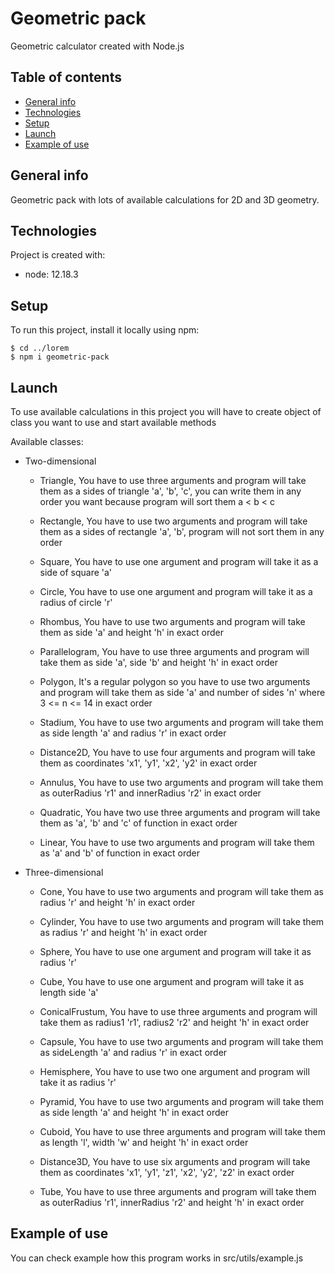 # Geometric pack

Geometric calculator created with Node.js

## Table of contents

- [General info](#general-info)
- [Technologies](#technologies)
- [Setup](#setup)
- [Launch](#launch)
- [Example of use](#example-of-use)

## General info

Geometric pack with lots of available calculations for 2D and 3D geometry.

## Technologies

Project is created with:

- node: 12.18.3

## Setup

To run this project, install it locally using npm:

```
$ cd ../lorem
$ npm i geometric-pack
```

## Launch

To use available calculations in this project you will have to create object of class you want to use and start available methods

Available classes:

- Two-dimensional

  - Triangle, You have to use three arguments and program will take
    them as a sides of triangle 'a', 'b', 'c', you can write them
    in any order you want because program will sort them a < b < c

  - Rectangle, You have to use two arguments and program will take
    them as a sides of rectangle 'a', 'b', program will
    not sort them in any order

  - Square, You have to use one argument and
    program will take it as a side of square 'a'

  - Circle, You have to use one argument and
    program will take it as a radius of circle 'r'

  - Rhombus, You have to use two arguments and
    program will take them as side 'a'
    and height 'h' in exact order

  - Parallelogram, You have to use three arguments
    and program will take them as side 'a', side 'b'
    and height 'h' in exact order

  - Polygon, It's a regular polygon so you have to
    use two arguments and program will take them as
    side 'a' and number of sides 'n' where 3 <= n <= 14
    in exact order

  - Stadium, You have to use two arguments and
    program will take them as side length 'a'
    and radius 'r' in exact order

  - Distance2D, You have to use four arguments
    and program will take them as coordinates
    'x1', 'y1', 'x2', 'y2' in exact order

  - Annulus, You have to use two arguments and
    program will take them as outerRadius 'r1'
    and innerRadius 'r2' in exact order

  - Quadratic, You have two use three arguments
    and program will take them as 'a', 'b' and 'c'
    of function in exact order

  - Linear, You have to use two arguments and
    program will take them as 'a' and 'b' of
    function in exact order

- Three-dimensional

  - Cone, You have to use two arguments and
    program will take them as radius 'r' and
    height 'h' in exact order

  - Cylinder, You have to use two arguments and
    program will take them as radius 'r' and
    height 'h' in exact order

  - Sphere, You have to use one argument and
    program will take it as radius 'r'

  - Cube, You have to use one argument and
    program will take it as length side 'a'

  - ConicalFrustum, You have to use three
    arguments and program will take them as
    radius1 'r1', radius2 'r2' and height 'h'
    in exact order

  - Capsule, You have to use two arguments
    and program will take them as sideLength
    'a' and radius 'r' in exact order

  - Hemisphere, You have to use two one
    argument and program will take it as
    radius 'r'

  - Pyramid, You have to use two arguments
    and program will take them as side length
    'a' and height 'h' in exact order

  - Cuboid, You have to use three arguments
    and program will take them as length 'l',
    width 'w' and height 'h' in exact order

  - Distance3D, You have to use six arguments
    and program will take them as coordinates
    'x1', 'y1', 'z1', 'x2', 'y2', 'z2' in exact
    order

  - Tube, You have to use three arguments
    and program will take them as outerRadius
    'r1', innerRadius 'r2' and height 'h' in
    exact order

## Example of use

You can check example how this program works in src/utils/example.js
